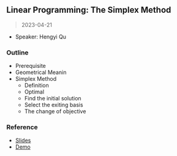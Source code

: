 ## Linear Programming: The Simplex Method

> 2023-04-21

- Speaker: Hengyi Qu

### Outline

- Prerequisite
- Geometrical Meanin
- Simplex Method
  - Definition
  - Optimal
  - Find the initial solution
  - Select the exiting basis
  - The change of objective

### Reference

- [Slides](https://github.com/openmip/ReadingGroup/blob/main/2023-04-21/simplex.pdf)
- [Demo](https://github.com/openmip/ReadingGroup/blob/main/2023-04-21/supplement.zip)
